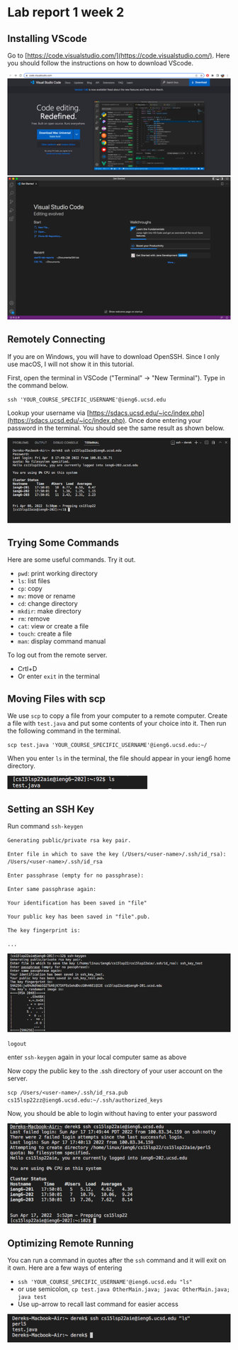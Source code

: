 # Lab report 1 week 2

## Installing VScode
Go to [https://code.visualstudio.com/](https://code.visualstudio.com/). Here you should follow the instructions on how to download VScode.

![Image](week-2-lab-report-1-1.png)
![Image](week-2-lab-report-1-2.png)


## Remotely Connecting
If you are on Windows, you will have to download OpenSSH. Since I only use macOS, I will not show it in this tutorial.

First, open the terminal in VSCode ("Terminal" -> "New Terminal"). Type in the command below.

`ssh 'YOUR_COURSE_SPECIFIC_USERNAME'@ieng6.ucsd.edu`

Lookup your username via [https://sdacs.ucsd.edu/~icc/index.php](https://sdacs.ucsd.edu/~icc/index.php). Once done entering your password in the terminal. You should see the same result as shown below.

![Image](week-2-lab-report-1-3.png)

## Trying Some Commands
Here are some useful commands. Try it out.
* `pwd`: print working directory
* `ls`: list files
* `cp`: copy
* `mv`: move or rename
* `cd`: change directory
* `mkdir`: make directory
* `rm`: remove
* `cat`: view or create a file
* `touch`: create a file
* `man`: display command manual

To log out from the remote server. 
* Crtl+D
* Or enter `exit` in the terminal

## Moving Files with scp
We use `scp` to copy a file from your computer to a remote computer. Create a file with `test.java` and put some contents of your choice into it. Then run the following command in the terminal.

`scp test.java 'YOUR_COURSE_SPECIFIC_USERNAME'@ieng6.ucsd.edu:~/`

When you enter `ls` in the terminal, the file should appear in your ieng6 home directory.

![Image](week-2-lab-report-1-4.png)

## Setting an SSH Key
Run command `ssh-keygen`

`Generating public/private rsa key pair.`

`Enter file in which to save the key (/Users/<user-name>/.ssh/id_rsa): /Users/<user-name>/.ssh/id_rsa`

`Enter passphrase (empty for no passphrase):`

`Enter same passphrase again:`

`Your identification has been saved in "file"`

`Your public key has been saved in "file".pub.`

`The key fingerprint is:`

`...`


![Image](week-2-lab-report-1-5.png)

`logout`

enter `ssh-keygen` again in your local computer same as above

Now copy the public key to the .ssh directory of your user account on the server.

`scp /Users/<user-name>/.ssh/id_rsa.pub cs15lsp22zz@ieng6.ucsd.edu:~/.ssh/authorized_keys`

Now, you should be able to login without having to enter your password

![Image](week-2-lab-report-1-6.png)


## Optimizing Remote Running
You can run a command in quotes after the `ssh` command and it will exit on it own.
Here are a few ways of entering
* `ssh 'YOUR_COURSE_SPECIFIC_USERNAME'@ieng6.ucsd.edu "ls"`
* or use semicolon, `cp test.java OtherMain.java; javac OtherMain.java; java test`
* Use up-arrow to recall last command for easier access

![Image](week-2-lab-report-1-7.png)

